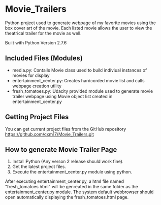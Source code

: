 # Movie_Trailers

Python project used to generate webpage of my favorite movies using the box cover art of the movie. Each listed movie allows the user to view the theatrical trailer for the movie as well.

Built with Python Version 2.7.6

## Included Files (Modules)

- media.py: Contails Movie class used to build indiviual instances of movies for display
- entertainment_center.py: Creates hardcorded movie list and calls webpage creation utility
- fresh\_tomatoes.py: Udacity provided module used to generate movie trailer webpage using Movie object list created in entertainment\_center.py

## Getting Project Files 

You can get current project files from the GitHub repository https://github.com/cxm17/Movie_Trailers.git

## How to generate Movie Trailer Page

1. Install Python (Any verson 2 release should work fine).
2. Get the latest project files.
3. Execute the entertainment\_center.py module using python.

After executing entertainment_center.py, a html file named "fresh_tomatoes.html" will be genreated in the same folder as the entertainment\_center.py module. The system default webbrowser should open automatically displaying the fresh\_tomatoes.html page.
